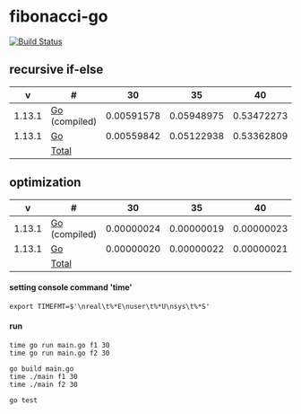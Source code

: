 # fibonacci-go

[![Build Status](https://travis-ci.org/xaoc-303/fibonacci-go.svg?branch=master)](https://travis-ci.org/xaoc-303/fibonacci-go)

## recursive if-else

| v | # | 30 | 35 | 40 | 45 |
| --- | --- | --- | --- | --- | --- |
| 1.13.1 | [Go](./main.go) (compiled) | 0.00591578 | 0.05948975 | 0.53472273 | 5.80004869 |
| 1.13.1 | [Go](./main.go) | 0.00559842 | 0.05122938 | 0.53362809 | 5.75826140 |
| | [Total](https://github.com/xaoc-303/fibonacci) | | | | |

## optimization

| v | # | 30 | 35 | 40 | 45 |
| --- | --- | --- | --- | --- | --- |
| 1.13.1 | [Go](./main.go) (compiled) | 0.00000024 | 0.00000019 | 0.00000023 | 0.00000021 |
| 1.13.1 | [Go](./main.go) | 0.00000020 | 0.00000022 | 0.00000021 | 0.00000022 |
| | [Total](https://github.com/xaoc-303/fibonacci) | | | | |

#### setting console command 'time'
```
export TIMEFMT=$'\nreal\t%*E\nuser\t%*U\nsys\t%*S'
```

#### run

```
time go run main.go f1 30
time go run main.go f2 30

go build main.go
time ./main f1 30
time ./main f2 30
```

```
go test
```
